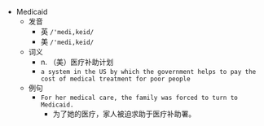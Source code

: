 - Medicaid
  - 发音
    - 英 `/'medi,keid/`
    - 美 `/'medi,keid/`
  - 词义
    - n. （美）医疗补助计划
    - `a system in the US by which the government helps to pay the cost of medical treatment for poor people`
  - 例句
    - `For her medical care, the family was forced to turn to Medicaid.`
      - 为了她的医疗，家人被迫求助于医疗补助署。

